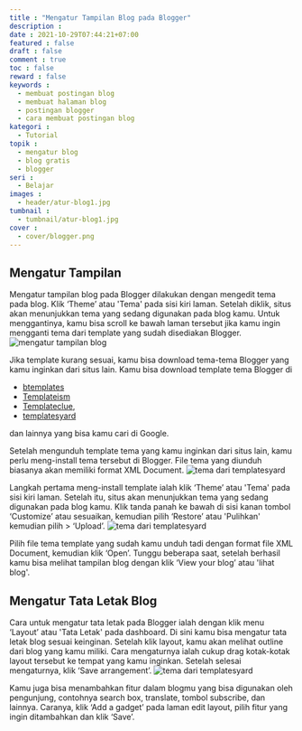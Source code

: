 ```yaml
---
title : "Mengatur Tampilan Blog pada Blogger"
description : 
date : 2021-10-29T07:44:21+07:00
featured : false
draft : false
comment : true
toc : false
reward : false
keywords : 
  - membuat postingan blog
  - membuat halaman blog
  - postingan blogger
  - cara membuat postingan blog
kategori : 
  - Tutorial
topik :
  - mengatur blog
  - blog gratis
  - blogger
seri : 
  - Belajar
images : 
  - header/atur-blog1.jpg
tumbnail : 
  - tumbnail/atur-blog1.jpg
cover : 
  - cover/blogger.png
---
```

## Mengatur Tampilan
Mengatur tampilan blog pada Blogger dilakukan dengan mengedit tema pada blog. Klik ‘Theme’ atau 'Tema' pada sisi kiri laman. Setelah diklik, situs akan menunjukkan tema yang sedang digunakan pada blog kamu. Untuk menggantinya, kamu bisa scroll ke bawah laman tersebut jika kamu ingin mengganti tema dari template yang sudah disediakan Blogger.
![mengatur tampilan blog](/images/tutorial/blogger/atur-blog2.jpg)

Jika template kurang sesuai, kamu bisa download tema-tema Blogger yang kamu inginkan dari situs lain. Kamu bisa download template tema Blogger di 
- [btemplates](http://btemplates.com/) 
- [Templateism](http://www.templateism.com/)
- [Templateclue](https://www.templateclue.com/), 
- [templatesyard](https://www.templatesyard.com/)

dan lainnya yang bisa kamu cari di Google.

Setelah mengunduh template tema yang kamu inginkan dari situs lain, kamu perlu meng-install tema tersebut di Blogger. File tema yang diunduh biasanya akan memiliki format XML Document.
![tema dari templatesyard](/images/tutorial/blogger/atur-blog3.jpg)

Langkah pertama meng-install template ialah klik ‘Theme’ atau 'Tema' pada sisi kiri laman. Setelah itu, situs akan menunjukkan tema yang sedang digunakan pada blog kamu. Klik tanda panah ke bawah di sisi kanan tombol ‘Customize’ atau sesuaikan, kemudian pilih ‘Restore’ atau 'Pulihkan' kemudian pilih > ‘Upload’.
![tema dari templatesyard](/images/tutorial/blogger/atur-blog4.jpg)

Pilih file tema template yang sudah kamu unduh tadi dengan format file XML Document, kemudian klik ‘Open’. Tunggu beberapa saat, setelah berhasil kamu bisa melihat tampilan blog dengan klik ‘View your blog’ atau 'lihat blog'.

## Mengatur Tata Letak Blog
Cara untuk mengatur tata letak pada Blogger ialah dengan klik menu ‘Layout’ atau 'Tata Letak' pada dashboard. Di sini kamu bisa mengatur tata letak blog sesuai keinginan. Setelah klik layout, kamu akan melihat outline dari blog yang kamu miliki. Cara mengaturnya ialah cukup drag kotak-kotak layout tersebut ke tempat yang kamu inginkan. Setelah selesai mengaturnya, klik ‘Save arrangement’.
![tema dari templatesyard](/images/tutorial/blogger/atur-blog5.jpg)

Kamu juga bisa menambahkan fitur dalam blogmu yang bisa digunakan oleh pengunjung, contohnya search box, translate, tombol subscribe, dan lainnya. Caranya, klik ‘Add a gadget’ pada laman edit layout, pilih fitur yang ingin ditambahkan dan klik ‘Save’.